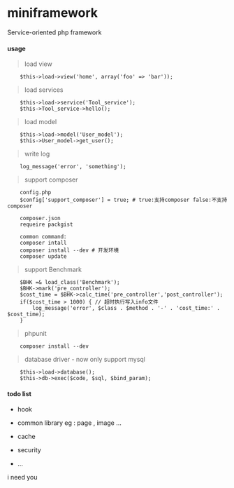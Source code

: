 # miniframework

Service-oriented php framework

#### usage

> load view

```
	$this->load->view('home', array('foo' => 'bar'));
```

> load services

```
	$this->load->service('Tool_service');
	$this->Tool_service->hello();
```

> load model

```
	$this->load->model('User_model');
	$this->User_model->get_user();
```

> write log

```
	log_message('error', 'something');
```

> support composer

```
	config.php
	$config['support_composer'] = true; # true:支持composer false:不支持composer

	composer.json
	requeire packgist

	common command:
	composer intall
	composer install --dev # 开发环境
	composer update

```

> support Benchmark

```
	$BHK =& load_class('Benchmark');
	$BHK->mark('pre_controller');
	$cost_time = $BHK->calc_time('pre_controller','post_controller');
	if($cost_time > 1000) { // 超时执行写入info文件
		log_message('error', $class . $method . '-' . 'cost_time:' . $cost_time);
	}
```

> phpunit

```
	composer install --dev
```

> database  driver - now only support mysql

```
	$this->load->database();
	$this->db->exec($code, $sql, $bind_param);
```

#### todo list

* hook

* common library   eg : page , image ...

* cache

* security 

* ...

i need you 
